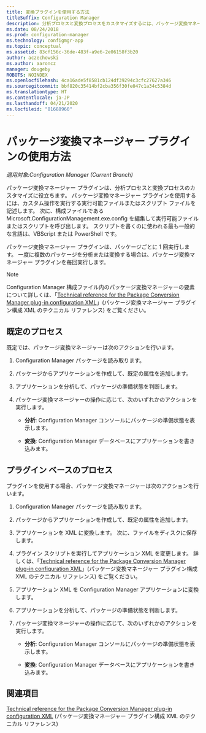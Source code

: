```yaml
---
title: 変換プラグインを使用する方法
titleSuffix: Configuration Manager
description: 分析プロセスと変換プロセスをカスタマイズするには、パッケージ変換マネージャー プラグインを使用します。
ms.date: 08/24/2018
ms.prod: configuration-manager
ms.technology: configmgr-app
ms.topic: conceptual
ms.assetid: 83cf156c-36de-483f-a9e6-2e06158f3b20
author: aczechowski
ms.author: aaroncz
manager: dougeby
ROBOTS: NOINDEX
ms.openlocfilehash: 4ca16ade5f8581cb124df39294c3cfc27627a346
ms.sourcegitcommit: bbf820c35414bf2cba356f30fe047c1a34c5384d
ms.translationtype: HT
ms.contentlocale: ja-JP
ms.lasthandoff: 04/21/2020
ms.locfileid: "81688960"
---
```

# <a name="how-to-use-the-package-conversion-manager-plug-in"></a>パッケージ変換マネージャー プラグインの使用方法

*適用対象:Configuration Manager (Current Branch)*

<!--1357861-->

パッケージ変換マネージャー プラグインは、分析プロセスと変換プロセスのカスタマイズに役立ちます。 パッケージ変換マネージャー プラグインを使用するには、カスタム操作を実行する実行可能ファイルまたはスクリプト ファイルを記述します。 次に、構成ファイルである Microsoft.ConfigurationManagement.exe.config を編集して実行可能ファイルまたはスクリプトを呼び出します。 スクリプトを書くのに使われる最も一般的な言語は、VBScript または PowerShell です。

パッケージ変換マネージャー プラグインは、パッケージごとに 1 回実行します。 一度に複数のパッケージを分析または変換する場合は、パッケージ変換マネージャー プラグインを毎回実行します。

> [!NOTE]  
> Configuration Manager 構成ファイル内のパッケージ変換マネージャーの要素について詳しくは、「[Technical reference for the Package Conversion Manager plug-in configuration XML](plugin-config-xml.md)」(パッケージ変換マネージャー プラグイン構成 XML のテクニカル リファレンス) をご覧ください。



## <a name="default-process"></a>既定のプロセス

既定では、パッケージ変換マネージャーは次のアクションを行います。

1.  Configuration Manager パッケージを読み取ります。  

2.  パッケージからアプリケーションを作成して、既定の属性を追加します。  

3.  アプリケーションを分析して、パッケージの準備状態を判断します。  

4.  パッケージ変換マネージャーの操作に応じて、次のいずれかのアクションを実行します。  

    - **分析**: Configuration Manager コンソールにパッケージの準備状態を表示します。  

    - **変換**: Configuration Manager データベースにアプリケーションを書き込みます。  


## <a name="plug-in-based-process"></a>プラグイン ベースのプロセス 

プラグインを使用する場合、パッケージ変換マネージャーは次のアクションを行います。

1.  Configuration Manager パッケージを読み取ります。  

2.  パッケージからアプリケーションを作成して、既定の属性を追加します。  

3.  アプリケーションを XML に変換します。 次に、ファイルをディスクに保存します。  

4.  プラグイン スクリプトを実行してアプリケーション XML を変更します。 詳しくは、「[Technical reference for the Package Conversion Manager plug-in configuration XML](plugin-config-xml.md)」(パッケージ変換マネージャー プラグイン構成 XML のテクニカル リファレンス) をご覧ください。  

5.  アプリケーション XML を Configuration Manager アプリケーションに変換します。  

6.  アプリケーションを分析して、パッケージの準備状態を判断します。  

7.  パッケージ変換マネージャーの操作に応じて、次のいずれかのアクションを実行します。  

    - **分析**: Configuration Manager コンソールにパッケージの準備状態を表示します。  

    - **変換**: Configuration Manager データベースにアプリケーションを書き込みます。  



## <a name="see-also"></a>関連項目

[Technical reference for the Package Conversion Manager plug-in configuration XML](plugin-config-xml.md) (パッケージ変換マネージャー プラグイン構成 XML のテクニカル リファレンス)
